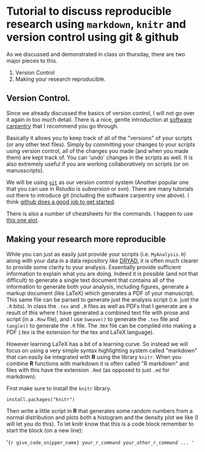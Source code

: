 # Tutorial to discuss reproducible research using `markdown`, `knitr` and version control using git & github

As we discussed and demonstrated in class on thursday, there are two major pieces to this.

1. Version Control
2. Making your research reproducible.

## Version Control.

Since we already discussed the basics of version control, I will not go over it again in too much detail. There is a nice, gentle introduction  at [software carpentry](http://software-carpentry.org/v5/novice/git/index.html) that I recommend you go through.

Basically it allows you to keep track of all of the "versions" of your scripts (or any other text files). Simply by *committing* your changes to your scripts using version control, all of the changes you made (and when you made them) are kept track of. You can 'undo' changes in the scripts as well. It is also extremely useful if you are working collaboratively on scripts (or on manusscripts).

We will be using [`git`](http://git-scm.com/) as our version control system (Another popular one that you can use in Rstudio is *subversion* or *svn*). There are many tutorials out there to introduce git (including the software carpentry one above). I think [github does a good job to get started](https://help.github.com/). 

There is also a number of cheatsheets for the commands. I happen to use [this one alot](https://training.github.com/kit/downloads/github-git-cheat-sheet.pdf).

## Making your research more reproducible

While you can just as easily just provide your scripts (i.e. `MyAnalysis.R`) along with your data in a data repository like [DRYAD](http://datadryad.org/), it is often much clearer to provide some clarity to your analysis. Essentially provide sufficient information to explain what you are doing. Indeed it is possible (and not that difficult) to generate a single text document that contains all of the information to generate both your analysis, including figures, generate a markup document (like LaTeX) which generates a PDF of your manuscript. This same file can be parsed to generate just the analysis script (i.e. just the `.R` bits). In class the `.tex` and `.R` files as well as  PDFs that I generate are a result of this where I have generated a combined text file with prose and script (in a `.Rnw` file), and I use `Sweave()` to generate the `.tex` file and `tangle()` to generate the `.R` file. The .tex file can be compiled into making a PDF (.tex is the extension for the tex and LaTeX language).

However learning LaTeX has a bit of a learning curve. So instead we will focus on using a very simple syntax highlighting system called "markdown" that can easily be integrated with **R** using the library `knitr`. When you combine **R** functions with markdown it is often called "R markdown" and files with this have the extension `.Rmd` (as opposed to just `.md` for markdown).

First make sure to install the `knitr` library. 
```{r install_packages}
install.packages("knitr")
```

Then write a little script in **R** that generates some random numbers from a normal distribution and plots both a histogram and the density plot we like (I will let you do this). To let knitr know that this is a code block remember to start the block (on a new line):

'```{r give_code_snipper_name}
your_r_command
your_other_r_command
...
'```



